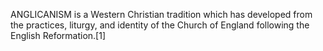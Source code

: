 ANGLICANISM is a Western Christian tradition which has developed from the practices, liturgy, and identity of the Church of England following the English Reformation.[1]

